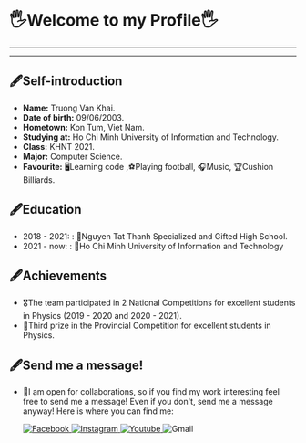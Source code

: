 


# 🖐️Welcome to my Profile🖐️
---
---
## 🖋️Self-introduction
- **Name:** Truong Van Khai.
- **Date of birth:** 09/06/2003.
- **Hometown:** Kon Tum, Viet Nam.
- **Studying at:** Ho Chi Minh University of Information and Technology.
- **Class:** KHNT 2021.
- **Major:** Computer Science.
- **Favourite:** 🖥️Learning code ,⚽Playing football, 🎧Music, 🏆Cushion Billiards.

## 🖋️Education
- 2018 - 2021: : 🏫Nguyen Tat Thanh Specialized and Gifted High School.
- 2021 - now: : 🏢Ho Chi Minh University of Information and Technology

## 🖋️Achievements
- 🎖️The team participated in 2 National Competitions for excellent students in Physics (2019 - 2020 and 2020 - 2021).
- 🥉Third prize in the Provincial Competition for excellent students in Physics.

## 🖋️Send me a message!
- 📲I am open for collaborations, so if you find my work interesting feel free to send me a message! Even if you don't, send me a message anyway! Here is where you can find me:


  <a href="https://www.facebook.com/hiho.hihu.9/">
  <img alt="Facebook" src="https://img.shields.io/badge/Facebook-1877F2?logo=facebook&logoColor=white&style=for-the-badge" />
  <a href="https://www.instagram.com/tvk_0906/">
  <img alt="Instagram" src="https://img.shields.io/badge/Instagram-E4405F?logo=instagram&logoColor=white&style=for-the-badge" />
  <a href="https://studio.youtube.com/channel/UCsIkUJmZMdl8j9qYTWHalZA">
  <img alt="Youtube" src="https://img.shields.io/badge/youtube-FF0000?logo=youtube&logoColor=white&style=for-the-badge" />
  </a>
  <img alt="Gmail" src="https://img.shields.io/badge/Gmail-512BD4?logo=gmail&logoColor=white&style=for-the-badge" />





